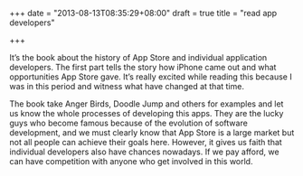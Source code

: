 +++
date = "2013-08-13T08:35:29+08:00"
draft = true
title = "read app developers"

+++



It’s the book about the history of App Store and individual application developers. The first part tells the story how iPhone came out and what opportunities App Store gave. It’s really excited while reading this because I was in this period and witness what have changed at that time.

The book take Anger Birds, Doodle Jump and others for examples and let us know the whole processes of developing this apps. They are the lucky guys who become famous because of the evolution of software development, and we must clearly know that App Store is a large market but not all people can achieve their goals here. However, it gives us faith that individual developers also have chances nowadays. If we pay afford, we can have competition with anyone who get involved in this world.
